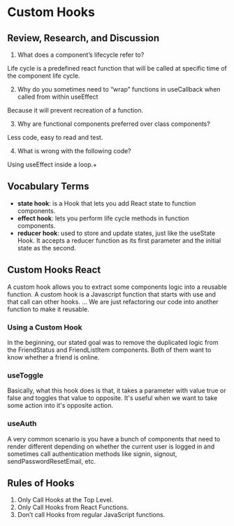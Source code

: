 # Custom Hooks


## Review, Research, and Discussion

1. What does a component’s lifecycle refer to?

Life cycle is a predefined react function that will be called at specific time of the component life cycle.

2. Why do you sometimes need to “wrap” functions in useCallback when called from within useEffect

Because it will prevent recreation of a function.

3. Why are functional components preferred over class components?

Less code, easy to read and test.

4. What is wrong with the following code?

Using useEffect inside a loop.+



## Vocabulary Terms

- **state hook**: is a Hook that lets you add React state to function components.
- **effect hook**: lets you perform life cycle methods in function components.
- **reducer hook**: used to store and update states, just like the useState Hook. It accepts a reducer function as its first parameter and the initial state as the second.



## Custom Hooks React

A custom hook allows you to extract some components logic into a reusable function. A custom hook is a Javascript function that starts with use and that call can other hooks. ... We are just refactoring our code into another function to make it reusable.

### Using a Custom Hook
In the beginning, our stated goal was to remove the duplicated logic from the FriendStatus and FriendListItem components. Both of them want to know whether a friend is online.

### useToggle
Basically, what this hook does is that, it takes a parameter with value true or false and toggles that value to opposite. It's useful when we want to take some action into it's opposite action.

### useAuth
A very common scenario is you have a bunch of components that need to render different depending on whether the current user is logged in and sometimes call authentication methods like signin, signout, sendPasswordResetEmail, etc.

## Rules of Hooks
1. Only Call Hooks at the Top Level.
2. Only Call Hooks from React Functions.
3. Don’t call Hooks from regular JavaScript functions.